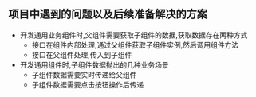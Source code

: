 ## 项目中遇到的问题以及后续准备解决的方案

- 开发通用业务组件时,父组件需要获取子组件的数据,获取数据存在两种方式
  - 接口在组件内部处理,通过父组件获取子组件实例,然后调用组件方法
  - 接口在父组件处理,传入到子组件
- 开发通用组件时,子组件数据抛出的几种业务场景
  - 子组件数据需要实时传递给父组件
  - 子组件数据需要点击按钮操作后传递
